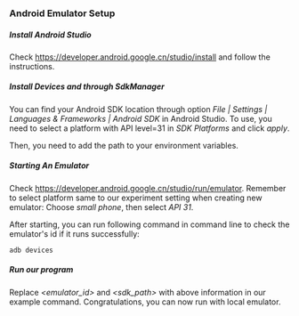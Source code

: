 ### Android Emulator Setup

##### Install Android Studio

Check https://developer.android.google.cn/studio/install and follow the instructions.

##### Install Devices and through SdkManager

You can find your Android SDK location through option *File | Settings | Languages & Frameworks | Android SDK* in Android Studio. To use, you need to select a platform with API level=31 in *SDK Platforms* and click *apply*.

Then, you need to add the path to your environment variables.

##### Starting An Emulator

Check https://developer.android.google.cn/studio/run/emulator. Remember to select platform same to our experiment setting when creating new emulator: Choose *small phone*, then select *API 31*.

After starting, you can run following command in command line to check the emulator's id if it runs successfully:

```
adb devices
```

##### Run our program

Replace *<emulator_id>* and *<sdk_path>* with above information in our example command. Congratulations, you can now run with local emulator.
